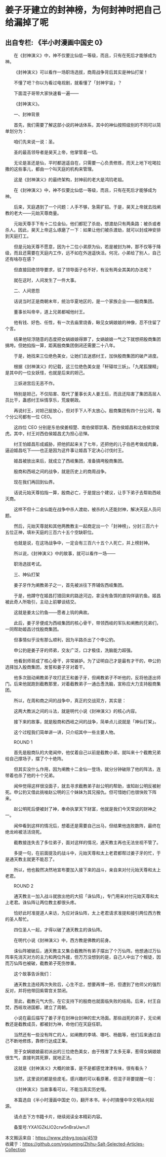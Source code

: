 # 姜子牙建立的封神榜，为何封神时把自己给漏掉了呢  
## 出自专栏: 《半小时漫画中国史 0》  
&emsp;&emsp;在《封神演义》中，神不仅要比仙低一等级，而且，只有在死后才能够成为神。  
  
&emsp;&emsp;《封神演义》可以看作一场职场选拔，商周战争背后其实是神仙打架！  
  
&emsp;&emsp;不懂了吧？你以为看过电视剧，就看懂了「封神宇宙」？  
  
&emsp;&emsp;下面混子哥带大家快速看一遍——  
  
&emsp;&emsp;《封神演义》。  
  
&emsp;&emsp;一、封神背景  
  
&emsp;&emsp;首先，我们需要了解这部小说的神话体系，其中的神仙按照级别的不同可以简单划分为：  
  
&emsp;&emsp;咱们先来说一说：圣。  
  
&emsp;&emsp;圣的最高领导者是昊天上帝，他掌管着一切。  
  
&emsp;&emsp;无论是圣还是仙，平时都逍遥自在，只需要一心负责修炼，而天上地下吃喝拉撒的这些事儿，都由一个叫天庭的机构来管理。  
  
&emsp;&emsp;这是《封神演义》的最终架构，封神前的老大是鸿钧老祖。  
  
&emsp;&emsp;在《封神演义》中，神不仅要比仙低一等级，而且，只有在死后才能够成为神。  
  
&emsp;&emsp;后来，天庭遇到了一个问题：人手不够，急需扩招。于是，昊天上帝就去找阐教的老大——元始天尊商量。  
  
&emsp;&emsp;元始天尊手下有十二位金仙，他们都犯了杀劫，想渡劫只有两条路：被杀或者杀人。因此，昊天上帝这么琢磨了一下：如果让他们被杀渡劫，就可以封成神安排到天庭打工。  
  
&emsp;&emsp;但是元始天尊不愿意，因为十二位小弟原为仙，若是被封为神，那不仅等于降级，而且还需要在天庭内工作，远不如在外逍遥快活。何况，小弟给了别人，自己还有啥存在感？  
  
&emsp;&emsp;但直接回绝领导要求，驳了领导面子也不好，有没有两全其美的办法呢？  
  
&emsp;&emsp;就在这时，人间发生了一件大事。  
  
&emsp;&emsp;二、人间恩怨  
  
&emsp;&emsp;话说当时正是商朝末年，统治华夏地区的，是一个家族企业——殷商集团。  
  
&emsp;&emsp;董事长叫帝辛，道上兄弟都喊他纣王。  
  
&emsp;&emsp;他有钱、好色、任性，有一次去庙里烧香，瞅见女娲娘娘的神像，忍不住留了个言。  
  
&emsp;&emsp;结果他轻浮随意的态度把女娲娘娘得罪了，女娲娘娘一气之下就想把殷商集团搞垮。但她掐指一算，距离殷商集团倒闭还需要二十八年。  
  
&emsp;&emsp;于是，她找来三位绝色美女，让她们去迷惑纣王，加快殷商集团的破产进度。  
  
&emsp;&emsp;根据《封神演义》的记载，这三位绝色美女是「轩辕坟三妖」。「九尾狐狸精」是其中的一位女妖怪，也就是后来的妲己。  
  
&emsp;&emsp;三妖进宫后无恶不作。  
  
&emsp;&emsp;特别是妲己，不仅陷害、取代了董事长夫人姜王后，而且还陷害了集团高层人员比干，蛊惑纣王纵情享乐，荒废朝政。  
  
&emsp;&emsp;再说纣王，对妲己挺放心，但对手下人不太放心。殷商集团有四个分公司，每个分公司都有一位 CEO。  
  
&emsp;&emsp;这四位 CEO 分别是东伯侯姜桓楚、南伯侯鄂崇禹、西伯侯姬昌和北伯侯崇侯虎。其中，纣王对西伯侯姬昌尤为担心忌惮。  
  
&emsp;&emsp;纣王怕姬昌形成威胁，把他抓起来关了七年，还把他的儿子伯邑考做成肉羹，逼迫姬昌吃下——也正是因为这件事让姬昌下定决心讨伐纣王。  
  
&emsp;&emsp;姬昌被放出来后，就成立了西岐集团，准备搞垮殷商集团。  
  
&emsp;&emsp;殷商和西岐之间的战争，就是历史上的商周战争。  
  
&emsp;&emsp;现在我们再回到仙界。  
  
&emsp;&emsp;话说元始天尊掐指一算，殷商必亡，于是提出个建议，让手下弟子去帮助西岐灭商。  
  
&emsp;&emsp;这样不但十二金仙能在战争中杀人渡劫，被杀的人还能封神，解决天庭人员问题。  
  
&emsp;&emsp;然后，元始天尊就和其他两教教主一起商定出一个「封神榜」，分封三百六十五位正神，填补天庭的三百六十五个空缺职位。  
  
&emsp;&emsp;也就是说，在这场战争中，一定会有三百六十五个人死亡，并上榜封神。  
  
&emsp;&emsp;所以说，《封神演义》中的故事，就可以看作一场——  
  
&emsp;&emsp;职场选拔考试。  
  
&emsp;&emsp;三、神仙打架  
  
&emsp;&emsp;姜子牙作为阐教弟子之一，首先被派往下界辅佐西岐集团。  
  
&emsp;&emsp;于是，他蹲守在姬昌打猎回来的路途河边，拿没有鱼饵的直钩佯装钓鱼。姬昌被此奇人所吸引，主动上前攀谈结交。  
  
&emsp;&emsp;这就是姜太公钓鱼——愿者上钩的典故。  
  
&emsp;&emsp;此后，姜子牙便成为西岐集团的核心骨干，带领西岐的军队和阐教的兄弟们，一同帮助姬昌讨伐殷商集团。  
  
&emsp;&emsp;但事情似乎没有那么顺利，因为半路杀出了个申公豹。  
  
&emsp;&emsp;申公豹是姜子牙的师弟，交友广泛，口才极佳，洗脑能力超强。  
  
&emsp;&emsp;他看到师哥成了核心骨干，非常嫉妒。为了证明自己才是最有才干的，申公豹选择加入殷商集团，发誓和姜子牙对着干。  
  
&emsp;&emsp;他多次鼓动阐教弟子攻打武王和姜子牙，但阐教弟子不听他的，反将他逐出师门。后来他就跑到截教那里，对着截教弟子一通怂恿洗脑，宣称应大力支持殷商集团。  
  
&emsp;&emsp;所以，在周和商之间的战争中，真正的交战双方，其实是：  
  
&emsp;&emsp;这两大教派之间的斗法，就是明代小说《封神演义》的核心内容。  
  
&emsp;&emsp;接下来的故事，就是殷商和西岐之间的战争，简单点儿说就是「神仙打架」。  
  
&emsp;&emsp;这个过程我们简单讲一讲，只介绍其中一些主要人物。  
  
&emsp;&emsp;ROUND 1  
  
&emsp;&emsp;首先是殷商队的大佬闻仲，他仗着自己以前是截教小弟，就叫来十个截教兄弟给自己撑场子，摆了个十绝阵。  
  
&emsp;&emsp;但其实没什么作用，因为阐教十二金仙一登场，就分分钟破除了他的阵法，连带着也杀了他的十个兄弟。  
  
&emsp;&emsp;闻仲觉得这样很没面子，就去寻求截教弟子赵公明的帮助，谁知赵公明反被射死。申公豹又借此挑唆赵公明的三个妹妹为其兄报仇。但可惜她们也很快败下阵来。  
  
&emsp;&emsp;赵公明死后便被封了神，奉命执掌天下财富，他就是我们今天常说的财神之一。  
  
&emsp;&emsp;闻仲看到这样的情况后，想着还是需要自己出马，但结果他连败数阵，最终在绝龙岭被活活烧死。  
  
&emsp;&emsp;截教接连失去了多位弟子，面对这样的情况，通天教主再也无法坐视不管了。  
  
&emsp;&emsp;多提一句，在前面提及的战斗中，元始天尊和太上老君都帮过姜子牙的忙，于是通天教主就更不能忍了。  
  
&emsp;&emsp;所以，他也毅然决然地宣布要加入接下来的战斗，亲自来对付元始天尊和太上老君。  
  
&emsp;&emsp;ROUND 2  
  
&emsp;&emsp;通天教主一加入战斗就放出他的大招「诛仙阵」，专门用来对付元始天尊和太上老君。诛仙阵让两位教主都很头疼。  
  
&emsp;&emsp;恰好此时准提道人来访，为应对诛仙阵，太上老君请求准提和接引两位西方教的圣人帮忙。  
  
&emsp;&emsp;四位圣人一起，才得以破了通天教主的诛仙阵。  
  
&emsp;&emsp;在明代小说《封神演义》中，西方教是佛教的前身。  
  
&emsp;&emsp;诛仙阵被破后，通天教主又集合截教所有弟子摆出了个万仙阵。他想通过万仙阵率先消灭对方的主力和两位外援，但万万没想到的是，自己人中出了个叛徒，因而万仙阵也被破，截教弟子死伤惨重。  
  
&emsp;&emsp;这个故事告诉我们：  
  
&emsp;&emsp;通天教主连经两次失败后，心生不忿，想要再博一把，但遭到了他师父的强烈反对，并将他带回紫霄宫关禁闭。  
  
&emsp;&emsp;至此，截教元气大伤，在它支持下的殷商也就面临失败的结局。后来，纣王自焚，西岐攻进国都，建立了周朝。  
  
&emsp;&emsp;小说在最后描写了姜子牙在封神台封神的宏大场面。那些战死的弟子，无论阐教还是截教成员，都被封为神，命他们在天庭任职。  
  
&emsp;&emsp;当然还有一些没有阵亡的人，如阐教的李靖、哪吒、杨戬等，他们后来通过自己不断地修炼，靠修行达成正果。  
  
&emsp;&emsp;至于女娲娘娘最初派出的三位绝色美女，由于残害了太多无辜，惹得女娲娘娘很生气，直接判其死罪，就地正法。  
  
&emsp;&emsp;这就是《封神演义》大概的故事，是不是都感觉津津有味，很有看头？  
  
&emsp;&emsp;当然，这里说的都是些皮毛，感兴趣的可以看原著，但混子哥要提醒一句：  
  
&emsp;&emsp;《封神演义》当故事看可以，不能当真实历史哦。  
  
&emsp;&emsp;本篇选自《半小时漫画中国史 0》，翻开本书，半小时搞懂中华文明从何起源。  
  
&emsp;&emsp;请点击下方书籍卡片，继续阅读全本精彩内容。  
  
&emsp;&emsp;备案号:YXA1GZkLlO2crw5nBraUwnJ1  
  
本文搬运来自：https://www.zhbyg.top/a/4519  
 收藏于：https://github.com/ygxiuming/Zhihu-Salt-Selected-Articles-Collection